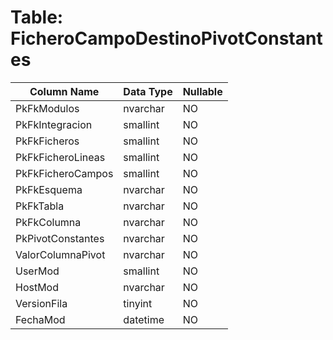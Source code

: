 # Table: FicheroCampoDestinoPivotConstantes

| Column Name | Data Type | Nullable |
|-------------|-----------|----------|
| PkFkModulos | nvarchar | NO |
| PkFkIntegracion | smallint | NO |
| PkFkFicheros | smallint | NO |
| PkFkFicheroLineas | smallint | NO |
| PkFkFicheroCampos | smallint | NO |
| PkFkEsquema | nvarchar | NO |
| PkFkTabla | nvarchar | NO |
| PkFkColumna | nvarchar | NO |
| PkPivotConstantes | nvarchar | NO |
| ValorColumnaPivot | nvarchar | NO |
| UserMod | smallint | NO |
| HostMod | nvarchar | NO |
| VersionFila | tinyint | NO |
| FechaMod | datetime | NO |
